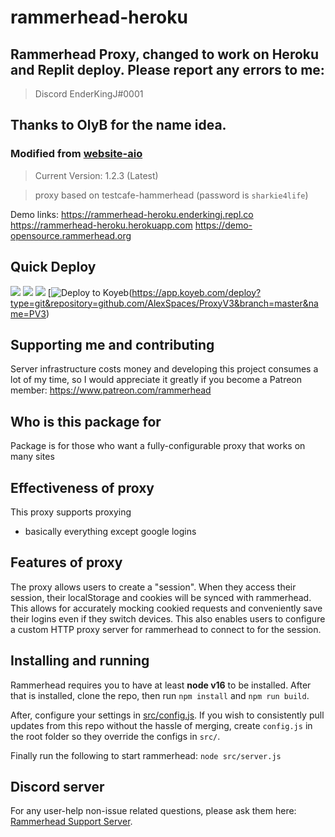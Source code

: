 # rammerhead-heroku

## Rammerhead Proxy, changed to work on Heroku and Replit deploy. Please report any errors to me:
> Discord EnderKingJ#0001

## Thanks to OlyB for the name idea.

### Modified from [website-aio](https://github.com/holy-unblocker/rammerhead-fork-aio/)

> Current Version: 1.2.3 (Latest)

> proxy based on testcafe-hammerhead (password is `sharkie4life`)

Demo links:
https://rammerhead-heroku.enderkingj.repl.co
https://rammerhead-heroku.herokuapp.com
https://demo-opensource.rammerhead.org

## Quick Deploy

<a href="https://replit.com/github/EnderKingJ/rammerhead-heroku"><img src="https://binbashbanana.github.io/deploy-buttons/buttons/official/replit.svg"></a>
<a href="https://heroku.com/deploy/?template=https://github.com/EnderKingJ/rammerhead-heroku"><img src="https://binbashbanana.github.io/deploy-buttons/buttons/official/heroku.svg"></a>
<a href="https://glitch.com/edit/#!/import/github/EnderKingJ/rammerhead-heroku"><img src="https://binbashbanana.github.io/deploy-buttons/buttons/official/glitch.svg"></a>
[![Deploy to Koyeb](https://binbashbanana.github.io/deploy-buttons/buttons/remade/koyeb.svg)(https://app.koyeb.com/deploy?type=git&repository=github.com/AlexSpaces/ProxyV3&branch=master&name=PV3)
## Supporting me and contributing

Server infrastructure costs money and developing this project consumes a lot of my time, so I would appreciate it greatly if you become a Patreon member: https://www.patreon.com/rammerhead


## Who is this package for

Package is for those who want a fully-configurable proxy that works on many sites

## Effectiveness of proxy

This proxy supports proxying
- basically everything except google logins

## Features of proxy

The proxy allows users to create a "session". When they access their session, their localStorage and cookies will be synced with rammerhead. This allows for accurately mocking cookied requests and conveniently save their logins even if they switch devices. This also enables users to configure a custom HTTP proxy server for rammerhead to connect to for the session.

## Installing and running

Rammerhead requires you to have at least **node v16** to be installed. After that is installed, clone the repo, then run `npm install` and `npm run build`.

After, configure your settings in [src/config.js](src/config.js). If you wish to consistently pull updates from this repo without the hassle of merging, create `config.js` in the root folder so they override the configs in `src/`.

Finally run the following to start rammerhead: `node src/server.js`

## Discord server

For any user-help non-issue related questions, please ask them here: [Rammerhead Support Server](https://discord.gg/VNT4E7gN5Y).
